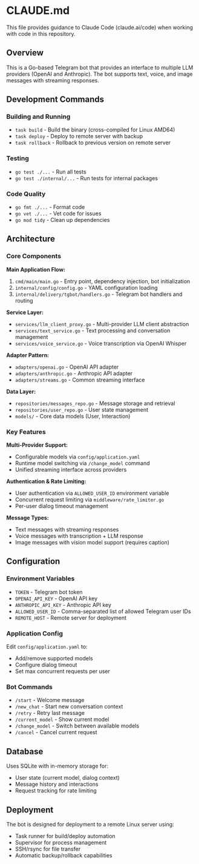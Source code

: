 # CLAUDE.md

This file provides guidance to Claude Code (claude.ai/code) when working with code in this repository.

## Overview

This is a Go-based Telegram bot that provides an interface to multiple LLM providers (OpenAI and Anthropic). The bot supports text, voice, and image messages with streaming responses.

## Development Commands

### Building and Running
- `task build` - Build the binary (cross-compiled for Linux AMD64)
- `task deploy` - Deploy to remote server with backup
- `task rollback` - Rollback to previous version on remote server

### Testing
- `go test ./...` - Run all tests
- `go test ./internal/...` - Run tests for internal packages

### Code Quality
- `go fmt ./...` - Format code
- `go vet ./...` - Vet code for issues
- `go mod tidy` - Clean up dependencies

## Architecture

### Core Components

**Main Application Flow:**
1. `cmd/main/main.go` - Entry point, dependency injection, bot initialization
2. `internal/config/config.go` - YAML configuration loading
3. `internal/delivery/tgbot/handlers.go` - Telegram bot handlers and routing

**Service Layer:**
- `services/llm_client_proxy.go` - Multi-provider LLM client abstraction
- `services/text_service.go` - Text processing and conversation management
- `services/voice_service.go` - Voice transcription via OpenAI Whisper

**Adapter Pattern:**
- `adapters/openai.go` - OpenAI API adapter
- `adapters/anthropic.go` - Anthropic API adapter
- `adapters/streams.go` - Common streaming interface

**Data Layer:**
- `repositories/messages_repo.go` - Message storage and retrieval
- `repositories/user_repo.go` - User state management
- `models/` - Core data models (User, Interaction)

### Key Features

**Multi-Provider Support:**
- Configurable models via `config/application.yaml`
- Runtime model switching via `/change_model` command
- Unified streaming interface across providers

**Authentication & Rate Limiting:**
- User authentication via `ALLOWED_USER_ID` environment variable
- Concurrent request limiting via `middleware/rate_limiter.go`
- Per-user dialog timeout management

**Message Types:**
- Text messages with streaming responses
- Voice messages with transcription + LLM response
- Image messages with vision model support (requires caption)

## Configuration

### Environment Variables
- `TOKEN` - Telegram bot token
- `OPENAI_API_KEY` - OpenAI API key
- `ANTHROPIC_API_KEY` - Anthropic API key
- `ALLOWED_USER_ID` - Comma-separated list of allowed Telegram user IDs
- `REMOTE_HOST` - Remote server for deployment

### Application Config
Edit `config/application.yaml` to:
- Add/remove supported models
- Configure dialog timeout
- Set max concurrent requests per user

### Bot Commands
- `/start` - Welcome message
- `/new_chat` - Start new conversation context
- `/retry` - Retry last message
- `/current_model` - Show current model
- `/change_model` - Switch between available models
- `/cancel` - Cancel current request

## Database

Uses SQLite with in-memory storage for:
- User state (current model, dialog context)
- Message history and interactions
- Request tracking for rate limiting

## Deployment

The bot is designed for deployment to a remote Linux server using:
- Task runner for build/deploy automation
- Supervisor for process management
- SSH/rsync for file transfer
- Automatic backup/rollback capabilities